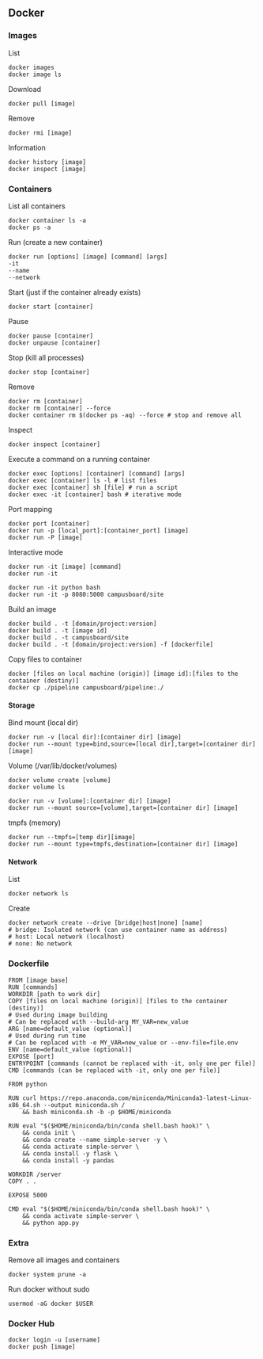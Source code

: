## Docker

### Images

List
```
docker images
docker image ls
```

Download
```
docker pull [image]
```

Remove
```
docker rmi [image]
```

Information
```
docker history [image]
docker inspect [image]
```

### Containers

List all containers
```
docker container ls -a
docker ps -a
```

Run (create a new container)
```
docker run [options] [image] [command] [args]
-it
--name
--network
```

Start (just if the container already exists)
```
docker start [container]
```

Pause
```
docker pause [container]
docker unpause [container]
```

Stop (kill all processes)
```
docker stop [container]
```

Remove
```
docker rm [container]
docker rm [container] --force
docker container rm $(docker ps -aq) --force # stop and remove all
```

Inspect
```
docker inspect [container]
```

Execute a command on a running container
```
docker exec [options] [container] [command] [args]
docker exec [container] ls -l # list files
docker exec [container] sh [file] # run a script
docker exec -it [container] bash # iterative mode
```

Port mapping
```
docker port [container]
docker run -p [local_port]:[container_port] [image]
docker run -P [image]
```

Interactive mode
```
docker run -it [image] [command]
docker run -it

docker run -it python bash
docker run -it -p 8080:5000 campusboard/site
```

Build an image
```
docker build . -t [domain/project:version]
docker build . -t [image id]
docker build . -t campusboard/site
docker build . -t [domain/project:version] -f [dockerfile]
```

Copy files to container
```
docker [files on local machine (origin)] [image id]:[files to the container (destiny)]
docker cp ./pipeline campusboard/pipeline:./
```

#### Storage

Bind mount (local dir)
```
docker run -v [local dir]:[container dir] [image]
docker run --mount type=bind,source=[local dir],target=[container dir] [image]
```

Volume (/var/lib/docker/volumes)
```
docker volume create [volume]
docker volume ls

docker run -v [volume]:[container dir] [image]
docker run --mount source=[volume],target=[container dir] [image]
```

tmpfs (memory)
```
docker run --tmpfs=[temp dir][image]
docker run --mount type=tmpfs,destination=[container dir] [image]
```

#### Network

List
```
docker network ls
```

Create
```
docker network create --drive [bridge|host|none] [name]
# bridge: Isolated network (can use container name as address)
# host: Local network (localhost)
# none: No network
```

### Dockerfile

```
FROM [image base]
RUN [commands]
WORKDIR [path to work dir]
COPY [files on local machine (origin)] [files to the container (destiny)]
# Used during image building
# Can be replaced with --build-arg MY_VAR=new_value
ARG [name=default_value (optional)]
# Used during run time
# Can be replaced with -e MY_VAR=new_value or --env-file=file.env
ENV [name=default_value (optional)]
EXPOSE [port]
ENTRYPOINT [commands (cannot be replaced with -it, only one per file)]
CMD [commands (can be replaced with -it, only one per file)]
```

```
FROM python

RUN curl https://repo.anaconda.com/miniconda/Miniconda3-latest-Linux-x86_64.sh --output miniconda.sh /
    && bash miniconda.sh -b -p $HOME/miniconda

RUN eval "$($HOME/miniconda/bin/conda shell.bash hook)" \
    && conda init \
    && conda create --name simple-server -y \
    && conda activate simple-server \
    && conda install -y flask \
    && conda install -y pandas

WORKDIR /server
COPY . .

EXPOSE 5000

CMD eval "$($HOME/miniconda/bin/conda shell.bash hook)" \
    && conda activate simple-server \
    && python app.py
```

### Extra

Remove all images and containers 
```
docker system prune -a
```

Run docker without sudo
```
usermod -aG docker $USER
```

### Docker Hub

```
docker login -u [username]
docker push [image]
```
